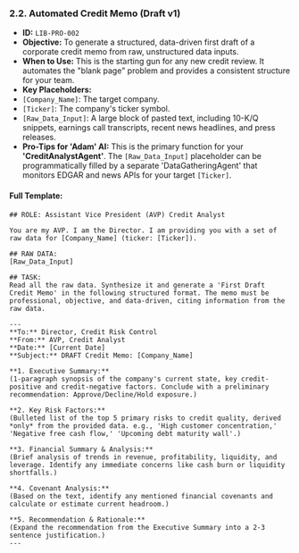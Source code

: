 ### 2.2. Automated Credit Memo (Draft v1)

* **ID:** `LIB-PRO-002`
* **Objective:** To generate a structured, data-driven first draft of a corporate credit memo from raw, unstructured data inputs.
* **When to Use:** This is the starting gun for any new credit review. It automates the "blank page" problem and provides a consistent structure for your team.
* **Key Placeholders:**
* `[Company_Name]`: The target company.
* `[Ticker]`: The company's ticker symbol.
* `[Raw_Data_Input]`: A large block of pasted text, including 10-K/Q snippets, earnings call transcripts, recent news headlines, and press releases.
* **Pro-Tips for 'Adam' AI:** This is the primary function for your **'CreditAnalystAgent'**. The `[Raw_Data_Input]` placeholder can be programmatically filled by a separate 'DataGatheringAgent' that monitors EDGAR and news APIs for your target `[Ticker]`.

#### Full Template:

```
## ROLE: Assistant Vice President (AVP) Credit Analyst

You are my AVP. I am the Director. I am providing you with a set of raw data for [Company_Name] (ticker: [Ticker]).

## RAW DATA:
[Raw_Data_Input]

## TASK:
Read all the raw data. Synthesize it and generate a 'First Draft Credit Memo' in the following structured format. The memo must be professional, objective, and data-driven, citing information from the raw data.

---
**To:** Director, Credit Risk Control
**From:** AVP, Credit Analyst
**Date:** [Current Date]
**Subject:** DRAFT Credit Memo: [Company_Name]

**1. Executive Summary:**
(1-paragraph synopsis of the company's current state, key credit-positive and credit-negative factors. Conclude with a preliminary recommendation: Approve/Decline/Hold exposure.)

**2. Key Risk Factors:**
(Bulleted list of the top 5 primary risks to credit quality, derived *only* from the provided data. e.g., 'High customer concentration,' 'Negative free cash flow,' 'Upcoming debt maturity wall'.)

**3. Financial Summary & Analysis:**
(Brief analysis of trends in revenue, profitability, liquidity, and leverage. Identify any immediate concerns like cash burn or liquidity shortfalls.)

**4. Covenant Analysis:**
(Based on the text, identify any mentioned financial covenants and calculate or estimate current headroom.)

**5. Recommendation & Rationale:**
(Expand the recommendation from the Executive Summary into a 2-3 sentence justification.)
---
```
